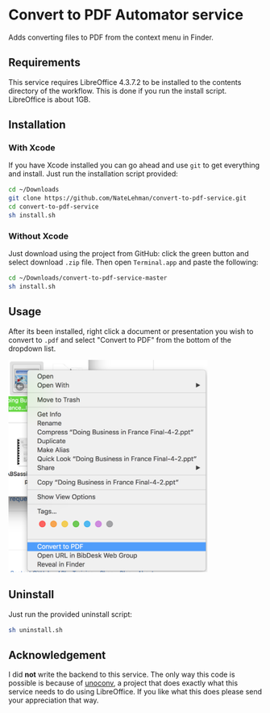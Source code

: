 # Convert to PDF Automator service
Adds converting files to PDF from the context menu in Finder.

## Requirements
This service requires LibreOffice 4.3.7.2 to be installed to the contents directory of the workflow. This is done if you run the install script. LibreOffice is about 1GB.

## Installation

### With Xcode
If you have Xcode installed you can go ahead and use `git` to get everything and install.
Just run the installation script provided:
```bash
cd ~/Downloads
git clone https://github.com/NateLehman/convert-to-pdf-service.git
cd convert-to-pdf-service
sh install.sh
```

### Without Xcode
Just download using the project from GitHub: click the green button and select download `.zip` file. Then open `Terminal.app` and paste the following:
```bash
cd ~/Downloads/convert-to-pdf-service-master
sh install.sh
```

## Usage
After its been installed, right click a document or presentation you wish to convert to `.pdf` and select "Convert to PDF" from the bottom of the dropdown list.

<img src="https://github.com/NateLehman/convert-to-pdf-service/raw/screenshots/usage.png" height=420>

## Uninstall
Just run the provided uninstall script:
```bash
sh uninstall.sh
```

## Acknowledgement
I did **not** write the backend to this service. The only way this code is possible is because of [unoconv](https://github.com/dagwieers/unoconv), a project that does exactly what this service needs to do using LibreOffice. If you like what this does please send your appreciation that way.
